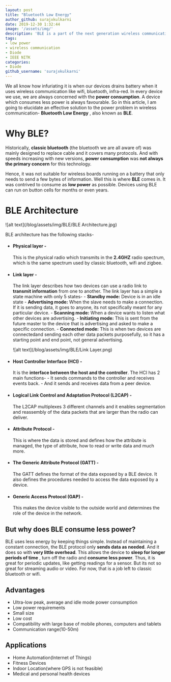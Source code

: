 ```yaml
---
layout: post
title: "Bluetooth Low Energy"
author_github: surajxkulkarni
date: 2019-12-30 1:32:44
image: '/assets/img/'
description: 'BLE is a part of the next generation wireless communication technology, which prioritises battery life over high data transfer, which is ideal for IoT applications.'
tags:
- low power
- wireless communication
- Diode
- IEEE NITK
categories:
- Diode
github_username: 'surajxkulkarni'
---
```


We all know how infuriating it is when our devices drains battery when it uses wireless communication like wifi, bluetooth, infra-red. In every device we use, we are always concerned with the **power consumption**. A device which consumes less power is always favourable.
So in this article, I am going to elucidate an effective solution to the power problem in wireless communication- **Bluetooth Low Energy** , also known as **BLE**.

# Why BLE?

Historically, **classic bluetooth** (the bluetooth we are all aware of) was mainly designed to replace cable and it covers many protocols. And with speeds increasing with new versions, **power consumption** was **not always the primary concern** for this technology.

Hence, it was not suitable for wireless boards running on a battery that only needs to send a few bytes of information. Well this is where **BLE** comes in. It was contrived to consume as **low power** as possible. Devices using BLE can run on button cells for months or even years.

# BLE Architecture

   ![alt text](/blog/assets/img/BLE/BLE Architecture.jpg)

BLE architecture has the following stacks-

- #### **Physical layer -**
    This is the physical radio which transmits in the **2.4GHZ** radio spectrum, which is the same spectrum used by classic bluetooth, wifi and zigbee.
- #### **Link layer -**
    The link layer describes how two devices can use a radio link to **transmit information** from one to another. The link layer has a simple a state machine with only 5 states-
         -  **Standby mode:** Device is in an idle state
              -  **Advertising mode:** When the slave needs to make a connection. If it is sending data, it goes to anyone, its not specifically meant for any particular device.
              -  **Scanning mode:** When a device wants to listen what other devices are advertising.
                   - **Initiating mode:** This is sent from the future master to the device that is advertising and asked to make a specific connection.
                   -  **Connected mode:** This is when two devices are connectedand sending each other data packets purposefully, so it has  a starting point and end point, not general advertising.

    ![alt text](/blog/assets/img/BLE/Link Layer.png)

- #### **Host Controller Interface (HCI) -**
    It is the **interface between the host and the controller**. The HCI has 2 main functions-
       - It sends commands to the controller and receives events back.
       - And it sends and receives data from a peer device.
- #### **Logical Link Control and Adaptation Protocol (L2CAP) -**
    The L2CAP multiplexes 3 different channels and it enables segmentation and reassembly of the data packets that are larger than the radio can deliver.
- #### **Attribute Protocol -**
    This is where the data is stored and defines how the attribute is managed, the type of attribute, how to read or write data and much more.
- #### **The Generic Attribute Protocol (GATT) -**
    The GATT defines the format of the data exposed by a BLE device. It also defines the procedures needed to access the data exposed by a device.
- #### **Generic Access Protocol (GAP) -**
    This makes the device visible to the outside world and determines the role of the device in the network.

## But why does BLE consume less power?

BLE uses less energy by keeping things simple. Instead of maintaining a constant connection, the BLE protocol only **sends data as needed**. And it does so with **very little overhead**. This allows the device to **sleep for longer periods of time** , turn off the radio and **consume less power**. Thus, it is great for periodic updates, like getting readings for a sensor.
But its not so great for streaming audio or video. For now, that is a job left to classic bluetooth or wifi.


## Advantages

- Ultra-low peak, average and idle mode power consumption
- Low power requirements
- Small size
- Low cost
- Compatibility with large base of mobile phones, computers and tablets
- Communication range(10-50m)

## Applications

- Home Automation(Internet of Things)
- Fitness Devices
- Indoor Location(where GPS is not feasible)
- Medical and personal health devices
